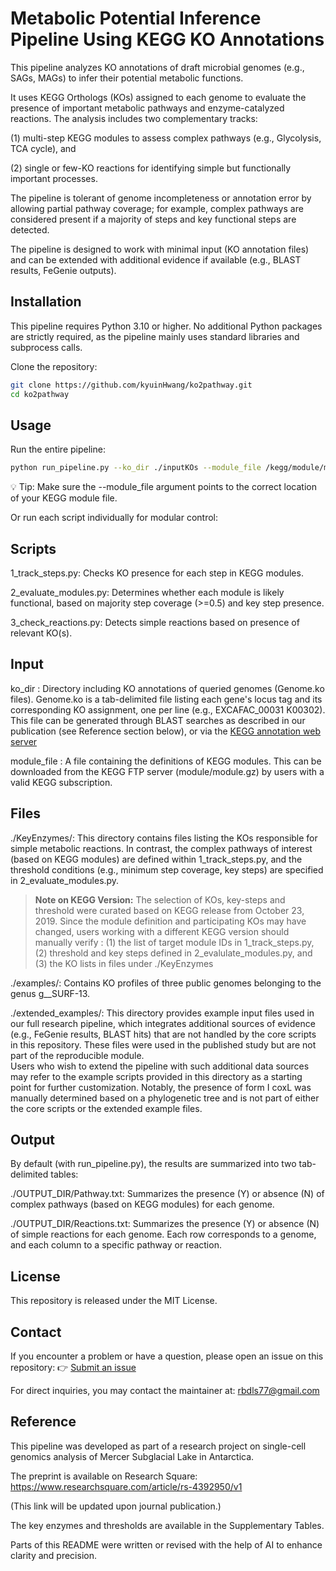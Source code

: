 # Metabolic Potential Inference Pipeline Using KEGG KO Annotations

This pipeline analyzes KO annotations of draft microbial genomes (e.g., SAGs, MAGs) to infer their potential metabolic functions.

It uses KEGG Orthologs (KOs) assigned to each genome to evaluate the presence of important metabolic pathways and enzyme-catalyzed reactions. The analysis includes two complementary tracks:

(1) multi-step KEGG modules to assess complex pathways (e.g., Glycolysis, TCA cycle), and

(2) single or few-KO reactions for identifying simple but functionally important processes.

The pipeline is tolerant of genome incompleteness or annotation error by allowing partial pathway coverage; for example, complex pathways are considered present if a majority of steps and key functional steps are detected.

The pipeline is designed to work with minimal input (KO annotation files) and can be extended with additional evidence if available (e.g., BLAST results, FeGenie outputs).


## Installation
This pipeline requires Python 3.10 or higher.
No additional Python packages are strictly required, as the pipeline mainly uses standard libraries and subprocess calls.

Clone the repository:

```bash
git clone https://github.com/kyuinHwang/ko2pathway.git
cd ko2pathway
```

## Usage

Run the entire pipeline:
``` bash
python run_pipeline.py --ko_dir ./inputKOs --module_file /kegg/module/module.gz --keyenzyme_dir ./KeyEnzymes --output_dir ./output
```

💡 Tip: Make sure the --module_file argument points to the correct location of your KEGG module file.

Or run each script individually for modular control:

## Scripts
1_track_steps.py: Checks KO presence for each step in KEGG modules.

2_evaluate_modules.py: Determines whether each module is likely functional, based on majority step coverage (>=0.5) and key step presence.

3_check_reactions.py: Detects simple reactions based on presence of relevant KO(s).

## Input
ko_dir : Directory including KO annotations of queried genomes (Genome.ko files). Genome.ko is a tab-delimited file listing each gene's locus tag and its corresponding KO assignment, one per line (e.g., EXCAFAC_00031 K00302). This file can be generated through BLAST searches as described in our publication (see Reference section below), or via the [KEGG annotation web server](https://www.kegg.jp/kegg/annotation/)

module_file : A file containing the definitions of KEGG modules. This can be downloaded from the KEGG FTP server (module/module.gz) by users with a valid KEGG subscription.


## Files
./KeyEnzymes/:
This directory contains files listing the KOs responsible for simple metabolic reactions. In contrast, the complex pathways of interest (based on KEGG modules) are defined within 1_track_steps.py, and the threshold conditions (e.g., minimum step coverage, key steps) are specified in 2_evaluate_modules.py.

> **Note on KEGG Version:**
> The selection of KOs, key-steps and threshold were curated based on KEGG release from October 23, 2019. Since the module definition and participating KOs may have changed, users working with a different KEGG version should manually verify :
> (1) the list of target module IDs in 1_track_steps.py, (2) threshold and key steps defined in 2_evalulate_modules.py, and (3) the KO lists in files under ./KeyEnzymes

./examples/:
Contains KO profiles of three public genomes belonging to the genus g__SURF-13.

./extended_examples/:
This directory provides example input files used in our full research pipeline, which integrates additional sources of evidence (e.g., FeGenie results, BLAST hits) that are not handled by the core scripts in this repository. These files were used in the published study but are not part of the reproducible module.  
Users who wish to extend the pipeline with such additional data sources may refer to the example scripts provided in this directory as a starting point for further customization. 
Notably, the presence of form I coxL was manually determined based on a phylogenetic tree and is not part of either the core scripts or the extended example files.



## Output
By default (with run_pipeline.py), the results are summarized into two tab-delimited tables:

./OUTPUT_DIR/Pathway.txt: Summarizes the presence (Y) or absence (N) of complex pathways (based on KEGG modules) for each genome.

./OUTPUT_DIR/Reactions.txt: Summarizes the presence (Y) or absence (N) of simple reactions for each genome.
Each row corresponds to a genome, and each column to a specific pathway or reaction.

## License

This repository is released under the MIT License.

## Contact
If you encounter a problem or have a question, please open an issue on this repository:
👉 [Submit an issue](https://github.com/kyuinHwang/ko2pathway/issues)

For direct inquiries, you may contact the maintainer at: rbdls77@gmail.com

## Reference

This pipeline was developed as part of a research project on single-cell genomics analysis of Mercer Subglacial Lake in Antarctica.

The preprint is available on Research Square:
https://www.researchsquare.com/article/rs-4392950/v1

(This link will be updated upon journal publication.)

The key enzymes and thresholds are available in the Supplementary Tables.

Parts of this README were written or revised with the help of AI to enhance clarity and precision.
